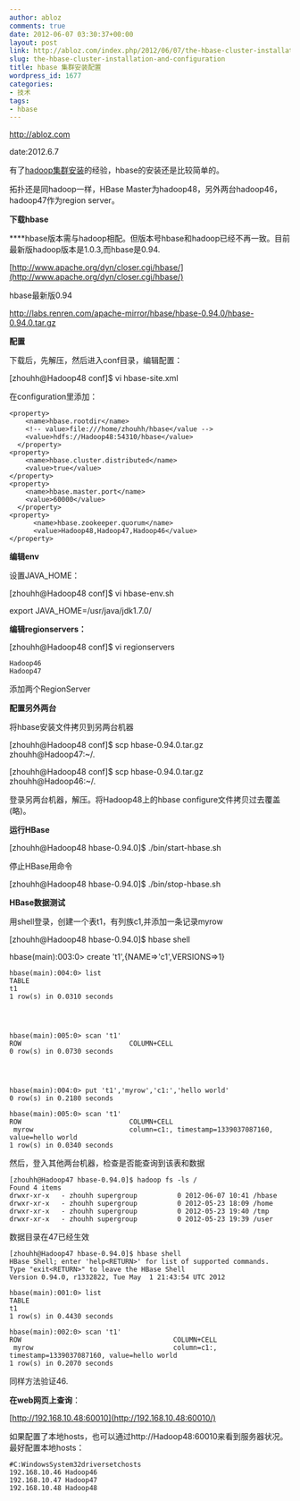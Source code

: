 ```yaml
---
author: abloz
comments: true
date: 2012-06-07 03:30:37+00:00
layout: post
link: http://abloz.com/index.php/2012/06/07/the-hbase-cluster-installation-and-configuration/
slug: the-hbase-cluster-installation-and-configuration
title: hbase 集群安装配置
wordpress_id: 1677
categories:
- 技术
tags:
- hbase
---
```


http://abloz.com

date:2012.6.7

有了[hadoop集群安装](http://abloz.com/2012/05/23/hadoop-three-node-cluster-installation-configuration-details-an-instance-of.html)的经验，hbase的安装还是比较简单的。

拓扑还是同hadoop一样，HBase Master为hadoop48，另外两台hadoop46，hadoop47作为region server。



**下载hbase**

****hbase版本需与hadoop相配。但版本号hbase和hadoop已经不再一致。目前最新版hadoop版本是1.0.3,而hbase是0.94.

[http://www.apache.org/dyn/closer.cgi/hbase/](http://www.apache.org/dyn/closer.cgi/hbase/)

hbase最新版0.94

http://labs.renren.com/apache-mirror/hbase/hbase-0.94.0/hbase-0.94.0.tar.gz



**配置**

下载后，先解压，然后进入conf目录，编辑配置：

[zhouhh@Hadoop48 conf]$ vi hbase-site.xml

在configuration里添加：

    
    <property>
        <name>hbase.rootdir</name>
        <!-- value>file:///home/zhouhh/hbase</value -->
        <value>hdfs://Hadoop48:54310/hbase</value>
      </property>
    <property>
        <name>hbase.cluster.distributed</name>
        <value>true</value>
    </property>
    <property>
        <name>hbase.master.port</name>
        <value>60000</value>
      </property>
    <property>
          <name>hbase.zookeeper.quorum</name>
          <value>Hadoop48,Hadoop47,Hadoop46</value>
    </property>




**编辑env**

设置JAVA_HOME：

[zhouhh@Hadoop48 conf]$ vi hbase-env.sh

export JAVA_HOME=/usr/java/jdk1.7.0/



**编辑regionservers：**

[zhouhh@Hadoop48 conf]$ vi regionservers

    
    Hadoop46
    Hadoop47


添加两个RegionServer



**配置另外两台**

将hbase安装文件拷贝到另两台机器

[zhouhh@Hadoop48 conf]$ scp hbase-0.94.0.tar.gz zhouhh@Hadoop47:~/.

[zhouhh@Hadoop48 conf]$ scp hbase-0.94.0.tar.gz zhouhh@Hadoop46:~/.

登录另两台机器，解压。将Hadoop48上的hbase configure文件拷贝过去覆盖(略)。



**运行HBase**

[zhouhh@Hadoop48 hbase-0.94.0]$ ./bin/start-hbase.sh

停止HBase用命令

[zhouhh@Hadoop48 hbase-0.94.0]$ ./bin/stop-hbase.sh



**HBase数据测试**

用shell登录，创建一个表t1，有列族c1,并添加一条记录myrow

[zhouhh@Hadoop48 hbase-0.94.0]$ hbase shell

hbase(main):003:0> create 't1',{NAME=>'c1',VERSIONS=>1}

    
    hbase(main):004:0> list
    TABLE
    t1
    1 row(s) in 0.0310 seconds



    
    hbase(main):005:0> scan 't1'
    ROW                           COLUMN+CELL
    0 row(s) in 0.0730 seconds



    
    hbase(main):004:0> put 't1','myrow','c1:','hello world'
    0 row(s) in 0.2180 seconds
    
    hbase(main):005:0> scan 't1'
    ROW                           COLUMN+CELL
     myrow                        column=c1:, timestamp=1339037087160, value=hello world
    1 row(s) in 0.0340 seconds


然后，登入其他两台机器，检查是否能查询到该表和数据

    
    [zhouhh@Hadoop47 hbase-0.94.0]$ hadoop fs -ls /
    Found 4 items
    drwxr-xr-x   - zhouhh supergroup          0 2012-06-07 10:41 /hbase
    drwxr-xr-x   - zhouhh supergroup          0 2012-05-23 18:09 /home
    drwxr-xr-x   - zhouhh supergroup          0 2012-05-23 19:40 /tmp
    drwxr-xr-x   - zhouhh supergroup          0 2012-05-23 19:39 /user


数据目录在47已经生效

    
    [zhouhh@Hadoop47 hbase-0.94.0]$ hbase shell
    HBase Shell; enter 'help<RETURN>' for list of supported commands.
    Type "exit<RETURN>" to leave the HBase Shell
    Version 0.94.0, r1332822, Tue May  1 21:43:54 UTC 2012
    
    hbase(main):001:0> list
    TABLE
    t1
    1 row(s) in 0.4430 seconds
    
    hbase(main):002:0> scan 't1'
    ROW                                      COLUMN+CELL
     myrow                                   column=c1:, timestamp=1339037087160, value=hello world
    1 row(s) in 0.2070 seconds


同样方法验证46.

**在web网页上查询**：

[http://192.168.10.48:60010](http://192.168.10.48:60010/)

如果配置了本地hosts，也可以通过http://Hadoop48:60010来看到服务器状况。最好配置本地hosts：

    
    #C:WindowsSystem32driversetchosts
    192.168.10.46 Hadoop46
    192.168.10.47 Hadoop47
    192.168.10.48 Hadoop48
